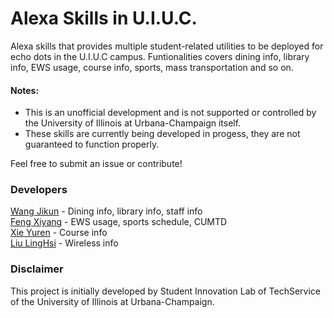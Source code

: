 # Alexa Skills in U.I.U.C.
Alexa skills that provides multiple student-related utilities to be deployed for echo dots in the U.I.U.C campus. Funtionalities covers dining info, library info, EWS usage, course info, sports, mass transportation and so on. 

#### Notes: 
- This is an unofficial development and is not supported or controlled by the University of Illinois at Urbana-Champaign itself.
- These skills are currently being developed in progess, they are not guaranteed to function properly.

Feel free to submit an issue or contribute!

### Developers
[Wang Jikun](https://github.com/WagJK) - Dining info, library info, staff info <br>
[Feng Xiyang](https://github.com/andyfengHKU) - EWS usage, sports schedule, CUMTD <br>
[Xie Yuren](https://github.com/xyrng) - Course info <br>
[Liu LingHsi](https://github.com/andyfengHKU) - Wireless info <br>

### Disclaimer
This project is initially developed by Student Innovation Lab of TechService of the University of Illinois at Urbana-Champaign.
